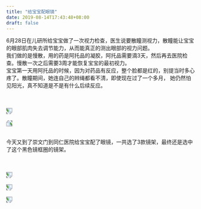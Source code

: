 ```yaml
---
title: "给宝宝配眼镜"
date: 2019-08-14T17:43:48+08:00
draft: false
---
```


6月28日在儿研所给宝宝做了一次视力检查，医生说要散瞳测视力，散瞳能让宝宝的眼部肌肉失去调节能力，从而能真正的测出眼部的视力问题。<br>
我们做的是慢散，用的药是阿托品的凝胶，阿托品需要滴3天，然后再去医院检查。慢散一次之后需要3周才能恢复宝宝的最初视力。<br>
宝宝第一天用阿托品的时候，因为对药品有反应，整个脸都是红的，别提当时多心疼了。散瞳期间，她连自己的辫绳都看不清，即使现在过了一个多月，
她仍然怕见阳光，真不知道是不是有什么后续反应。
<br><br><br><br>
<img src="/glasses/1.JPG" style="transform:rotate(90deg);"><br><br> 
<img src="/glasses/2.JPG" style="transform:rotate(270deg);"><br><br>

今天又到了崇文门到同仁医院给宝宝配了眼镜，一共选了3款镜架，最终还是选中了这个黑色镜框圈的镜架。<br><br><br><br>
<img src="/glasses/3.JPG" style="transform:rotate(90deg);"><br><br>
<img src="/glasses/4.JPG" style="transform:rotate(90deg);"><br><br>
<img src="/glasses/5.JPG" style="transform:rotate(90deg);"><br><br>
